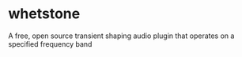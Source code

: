 # whetstone
A free, open source transient shaping audio plugin that operates on a specified frequency band
